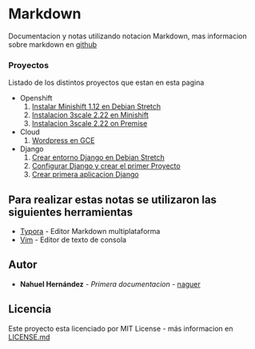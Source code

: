 # Markdown

Documentacion y notas utilizando notacion Markdown, mas informacion sobre markdown en [github](https://help.github.com/articles/basic-writing-and-formatting-syntax)

### Proyectos

Listado de los distintos proyectos que estan en esta pagina

* Openshift
  1. [Instalar Minishift 1.12 en Debian Stretch](./instalar_minishift_1.12_en_debian_stretch.md)
  2. [Instalacion 3scale 2.22 en Minishift](./instalacion_3scale_2.22_en_minishift.md)
  3. [Instalacion 3scale 2.22 on Premise](./instalacion_3scale_2.22_on_premise.md)
* Cloud
  1. [Wordpress en GCE](./wordpress_en_gce.md)
* Django
  1. [Crear entorno Django en Debian Stretch](./crear_entorno_django_en_debian9.md)
  2. [Configurar Django y crear el primer Proyecto](./configurar_django_y_crear_el_primer_proyecto.md)
  3. [Crear primera aplicacion Django](./crear_primera_aplicacion_django.md)

## Para realizar estas notas se utilizaron las siguientes herramientas

* [Typora](http://typora.io) - Editor Markdown multiplataforma
* [Vim](https://www.vim.org) - Editor de texto de consola

## Autor

* **Nahuel Hernández** - *Primera documentacion* - [naguer](https://github.com/naguer)

## Licencia

Este proyecto esta licenciado por MIT License - más informacion en [LICENSE.md](LICENSE.md) 
